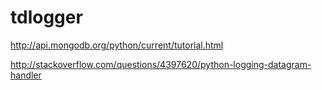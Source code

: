 tdlogger
========

http://api.mongodb.org/python/current/tutorial.html

http://stackoverflow.com/questions/4397620/python-logging-datagram-handler
